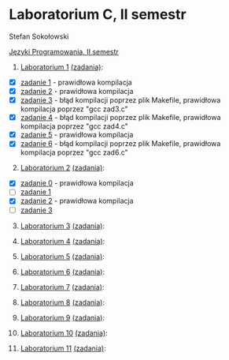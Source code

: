 # Laboratorium C, II semestr
Stefan Sokołowski

[Języki Programowania, II semestr](http://sigma.ug.edu.pl/~stefan/Dydaktyka/JezProg/)

1. [Laboratorium 1](lab1) [(zadania)](http://sigma.ug.edu.pl/~stefan/Dydaktyka/JezProg/Slajdy/Labs01/):
  * [x] [zadanie 1](lab1/zad1.c) - prawidłowa kompilacja
  * [x] [zadanie 2](lab1/zad2.c) - prawidłowa kompilacja
  * [x] [zadanie 3](lab1/zad3.c) - błąd kompilacji poprzez plik Makefile, prawidłowa kompilacja poprzez "gcc zad3.c"
  * [x] [zadanie 4](lab1/zad4.c) - błąd kompilacji poprzez plik Makefile, prawidłowa kompilacja poprzez "gcc zad4.c"
  * [x] [zadanie 5](lab1/zad5.c) - prawidłowa kompilacja
  * [x] [zadanie 6](lab1/zad6.c) - błąd kompilacji poprzez plik Makefile, prawidłowa kompilacja poprzez "gcc zad6.c"

2. [Laboratorium 2](lab2) [(zadania)](http://sigma.ug.edu.pl/~stefan/Dydaktyka/JezProg/Slajdy/Labs02/):
  * [x] [zadanie 0](lab2/zad0.c) - prawidłowa kompilacja
  * [ ] [zadanie 1](lab2/zad1.c)
  * [x] [zadanie 2](lab2/zad2.c) - prawidłowa kompilacja
  * [ ] [zadanie 3](lab2/zad3.c)

3. [Laboratorium 3](lab3) [(zadania)](http://sigma.ug.edu.pl/~stefan/Dydaktyka/JezProg/Slajdy/Labs03/):

4. [Laboratorium 4](lab4) [(zadania)](http://sigma.ug.edu.pl/~stefan/Dydaktyka/JezProg/Slajdy/Labs04/):

5. [Laboratorium 5](lab5) [(zadania)](http://sigma.ug.edu.pl/~stefan/Dydaktyka/JezProg/Slajdy/Labs05/):

6. [Laboratorium 6](lab6) [(zadania)](http://sigma.ug.edu.pl/~stefan/Dydaktyka/JezProg/Slajdy/Labs06/):

7. [Laboratorium 7](lab7) [(zadania)](http://sigma.ug.edu.pl/~stefan/Dydaktyka/JezProg/Slajdy/Labs07/):

8. [Laboratorium 8](lab8) [(zadania)](http://sigma.ug.edu.pl/~stefan/Dydaktyka/JezProg/Slajdy/Labs08/):

9. [Laboratorium 9](lab9) [(zadania)](http://sigma.ug.edu.pl/~stefan/Dydaktyka/JezProg/Slajdy/Labs09/):

10. [Laboratorium 10](lab10) [(zadania)](http://sigma.ug.edu.pl/~stefan/Dydaktyka/JezProg/Slajdy/Labs10/):

11. [Laboratorium 11](lab11) [(zadania)](http://sigma.ug.edu.pl/~stefan/Dydaktyka/JezProg/Slajdy/Labs11/):
